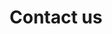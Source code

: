 ---
title: "Contact us"
description: "Contact us"
layout: "contact"
intro: 'The easiest way to get in touch with us is by booking a free 30 min slot in our open calender. By doing so we can start a discussion and talk about your concerns, interest or problems regarding any of our focused topics like Open Source and Java.'
schedule_button_text: 'schedule appointment'
mail_intro: 'Next to this you can send us a mail at'
mail_address: 'info@open-elements.com'
phone_intro: 'or call us directly at'
phone_nummer: '+49 151-22684622'
address_intro: 'Our postal address is'
address: ' Open Elements GmbH<br/>Gerhart-Hauptmann-Str. 49B<br/>51379 Leverkusen<br/>Germany'
---